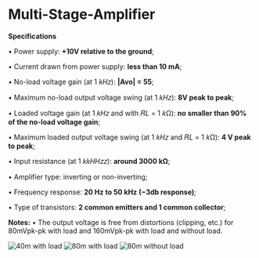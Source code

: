 # Multi-Stage-Amplifier

**Specifications**

• Power supply: **+10V relative to the ground**;

• Current drawn from power supply: **less than 10 mA**;

• No-load voltage gain (at 1 𝑘𝐻𝑧): **|Avo| = 55**;

• Maximum no-load output voltage swing (at 1 𝑘𝐻𝑧): **8V peak to peak**;

• Loaded voltage gain (at 1 𝑘𝐻𝑧 and with 𝑅𝐿 = 1 𝑘Ω): **no smaller than 90% of the no-load voltage gain**;

• Maximum loaded output voltage swing (at 1 𝑘𝐻𝑧 and 𝑅𝐿 = 1 𝑘Ω): **4 V peak to peak**;

• Input resistance (at 1 𝑘𝑘𝐻𝐻𝑧𝑧): **around 3000 kΩ**;

• Amplifier type: inverting or non-inverting;

• Frequency response: **20 Hz to 50 kHz (−3db response)**;

• Type of transistors: **2 common emitters and 1 common collector**;

**Notes:**
• The output voltage is free from distortions (clipping, etc.) for 80mVpk-pk with load and 160mVpk-pk with load and without load.

![40m with load](https://user-images.githubusercontent.com/68084112/117607382-dc232b80-b129-11eb-9c5a-be88b2aa84eb.png)
![80m with load](https://user-images.githubusercontent.com/68084112/117607396-e1807600-b129-11eb-8878-76f1e08bde55.png)
![80m without load](https://user-images.githubusercontent.com/68084112/117607394-e1807600-b129-11eb-99cc-67fcea6b8e42.png)
